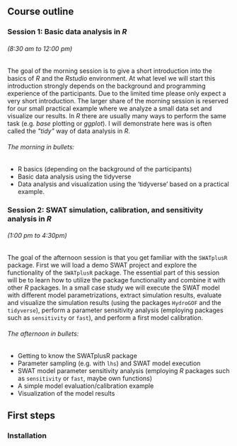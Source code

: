 ## Course outline

### Session 1: Basic data analysis in *R* 
###### (8:30 am to 12:00 pm)

The goal of the morning session is to give a short introduction into the basics of *R* and the *Rstudio* environment. At what level we will start this introduction strongly depends on the background and programming experience of the participants. Due to the limited time please only expect a very short introduction. The larger share of the morning session is reserved for our small practical example where we analyze a small data set and visualize our results. In *R* there are usually many ways to perform the same task (e.g. *base* plotting or *ggplot*). I will demonstrate here was is often called the *"tidy"* way of data analysis in *R*.

###### The morning in bullets:
- R basics (depending on the background of the participants)
- Basic data analysis using the tidyverse
- Data analysis and visualization using the ‘tidyverse’ based on a practical example.



### Session 2: SWAT simulation, calibration, and sensitivity analysis in *R* 
###### (1:00 pm to 4:30pm)
The goal of the afternoon session is that you get familiar with the `SWATplusR` package. First we will load a demo SWAT project and explore the functionality of the `SWATplusR` package. The essential part of this session will be to learn how to utilize the package functionality and combine it with other *R* packages. In a small case study we will execute the SWAT model with different model parametrizations, extract simulation results, evaluate and visualize the simulation results (using the packages `HydroGOF` and the `tidyverse`), perform a parameter sensitivity analysis (employing packages such as `sensitivity` or `fast`), and perform a first model calibration.

###### The afternoon in bullets:
- Getting to know the SWATplusR package
- Parameter sampling (e.g. with `lhs`) and SWAT model execution
- SWAT model parameter sensitivity analysis (employing *R* packages such as `sensitivity` or `fast`, maybe own functions)
- A simple model evaluation/calibration example
- Visualization of the model results



## First steps
### Installation
